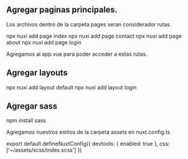 ## Agregar paginas principales.
Los archivos dentro de la carpeta pages seran considerador rutas.

npx nuxi add page index
npx nuxi add page contact
npx nuxi add page about
npx nuxi add page login

Agregamos <NuxtPage /> al app.vue para poder acceder a estas rutas.

## Agregar layouts

npx nuxi add layout default
npx nuxi add layout login

## Agregar sass

npm install sass

Agregamos nuestros estilos de la carpeta assets en nuxt.config.ts

export default defineNuxtConfig({
  devtools: { enabled: true },
  css: ['~/assets/scss/index.scss']
})